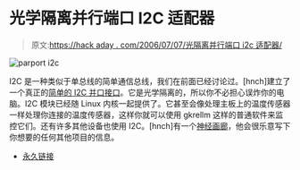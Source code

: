 # 光学隔离并行端口 I2C 适配器

> 原文:[https://hack aday . com/2006/07/07/光隔离并行端口 i2c 适配器/](https://hackaday.com/2006/07/07/optically-isolated-parallel-port-i2c-adapter/)

![parport i2c](../Images/91f2ff23c9380b91fced4e1c3256ad9c.png)

I2C 是一种类似于单总线的简单通信总线，我们在前面已经讨论过。[hnch]建立了一个真正的[简单的 I2C 并口接口](http://home.arcor.de/henning.paul/i2c_parport.html)。它是光学隔离的，所以你不必担心误炸你的电脑。I2C 模块已经随 Linux 内核一起提供了。它甚至会像处理主板上的温度传感器一样处理你连接的温度传感器，这样你就可以使用 gkrellm 这样的普通软件来监控它们。还有许多其他设备也使用 I2C。[hnch]有一个[神经画廊](http://home.arcor.de/henning.paul/index.en.html)，他会很乐意写下你想要的任何其他项目的信息。

*   [永久链接](http://home.arcor.de/henning.paul/i2c_parport.html)